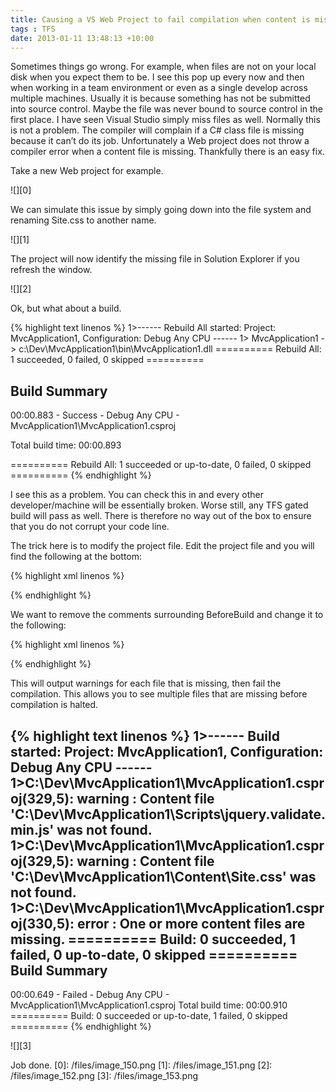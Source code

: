 ```yaml
---
title: Causing a VS Web Project to fail compilation when content is missing
tags : TFS
date: 2013-01-11 13:48:13 +10:00
---
```


Sometimes things go wrong. For example, when files are not on your local disk when you expect them to be. I see this pop up every now and then when working in a team environment or even as a single develop across multiple machines. Usually it is because something has not be submitted into source control. Maybe the file was never bound to source control in the first place. I have seen Visual Studio simply miss files as well.
Normally this is not a problem. The compiler will complain if a C# class file is missing because it can’t do its job. Unfortunately a Web project does not throw a compiler error when a content file is missing. Thankfully there is an easy fix.

Take a new Web project for example.

![][0]

We can simulate this issue by simply going down into the file system and renaming Site.css to another name.

![][1]

The project will now identify the missing file in Solution Explorer if you refresh the window.

![][2]

Ok, but what about a build.

{% highlight text linenos %}
1>------ Rebuild All started: Project: MvcApplication1, Configuration: Debug Any CPU ------
1>  MvcApplication1 -> c:\Dev\MvcApplication1\bin\MvcApplication1.dll
========== Rebuild All: 1 succeeded, 0 failed, 0 skipped ==========

Build Summary
-------------
00:00.883 - Success - Debug Any CPU - MvcApplication1\MvcApplication1.csproj

Total build time: 00:00.893

========== Rebuild All: 1 succeeded or up-to-date, 0 failed, 0 skipped ==========
{% endhighlight %}

I see this as a problem. You can check this in and every other developer/machine will be essentially broken. Worse still, any TFS gated build will pass as well. There is therefore no way out of the box to ensure that you do not corrupt your code line.

The trick here is to modify the project file. Edit the project file and you will find the following at the bottom:

{% highlight xml linenos %}
<!-- To modify your build process, add your task inside one of the targets below and uncomment it.
     Other similar extension points exist, see Microsoft.Common.targets.
<Target Name="BeforeBuild">
</Target>
<Target Name="AfterBuild">
</Target> -->
{% endhighlight %}

We want to remove the comments surrounding BeforeBuild and change it to the following:

{% highlight xml linenos %}
<!-- To modify your build process, add your task inside one of the targets below and uncomment it.
     Other similar extension points exist, see Microsoft.Common.targets.
<Target Name="AfterBuild">
</Target> -->
<target name="BeforeBuild">
    <itemgroup>
        <missingcontentfiles include="@(Content)" condition="!Exists(%(Content.FullPath))" />
    </itemgroup>
    <message text="Item: %(Content.FullPath)" />
    <message text="Missing: %(MissingContentFiles.FullPath)" />
    <error text="Content file '%(MissingContentFiles.FullPath)' was not found." condition="'@(MissingContentFiles)' != ''" continueonerror="true" />
    <error text="One or more content files are missing." condition="'@(MissingContentFiles)' != ''" />
</target>
{% endhighlight %}

This will output warnings for each file that is missing, then fail the compilation. This allows you to see multiple files that are missing before compilation is halted.

{% highlight text linenos %}
1>------ Build started: Project: MvcApplication1, Configuration: Debug Any CPU ------
1>C:\Dev\MvcApplication1\MvcApplication1.csproj(329,5): warning : Content file 'C:\Dev\MvcApplication1\Scripts\jquery.validate.min.js' was not found.
1>C:\Dev\MvcApplication1\MvcApplication1.csproj(329,5): warning : Content file 'C:\Dev\MvcApplication1\Content\Site.css' was not found.
1>C:\Dev\MvcApplication1\MvcApplication1.csproj(330,5): error : One or more content files are missing.
========== Build: 0 succeeded, 1 failed, 0 up-to-date, 0 skipped ==========
Build Summary
-------------
00:00.649 - Failed  - Debug Any CPU - MvcApplication1\MvcApplication1.csproj
Total build time: 00:00.910
========== Build: 0 succeeded or up-to-date, 1 failed, 0 skipped ==========
{% endhighlight %}

![][3]

Job done.
[0]: /files/image_150.png
[1]: /files/image_151.png
[2]: /files/image_152.png
[3]: /files/image_153.png
